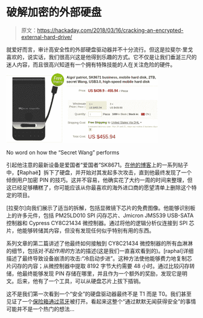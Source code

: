 # 破解加密的外部硬盘

> 原文：<https://hackaday.com/2018/03/16/cracking-an-encrypted-external-hard-drive/>

就爱好而言，审计高安全性的外部硬盘驱动器并不十分流行。但这是拉斐尔·里戈喜欢的，说实话，我们很高兴这是他得到乐趣的方式。它不仅是让我们垂涎三尺的迷人内容，而且很高兴知道有一个拥有特殊技能的人在关注危险的硬件。

[![](img/b653081305f7acd86f58b2cee87b4f9e.png)](https://hackaday.com/wp-content/uploads/2018/03/aigo_detail.png)

No word on how the “Secret Wang” performs

引起他注意的最新设备是爱国者“爱国者”SK8671。[在他的博客](https://syscall.eu/blog/2018/03/12/aigo_part1/)上的一系列帖子中，【Raphaë】拆下了硬盘，并开始对其发起多次攻击，直到他最终发现了一个倾倒用户加密 PIN 的技巧。这并不容易，他确实花了大约一周的时间来整理，但这已经足够糟糕了，你可能应该从你最喜欢的海外进口商的愿望清单上删除这个特定的项目。

[拉斐尔]向我们展示了适当的拆解，包括显微镜下芯片的免费图像。他能够识别板上的许多元件，包括 PM25LD010 SPI 闪存芯片、Jmicron JMS539 USB-SATA 控制器和 Cypress CY8C21434 微控制器。通过将他的逻辑分析仪连接到 SPI 芯片，他能够转储其内容，但没有发现任何似乎特别有用的东西。

系列文章的第二篇讲述了他最终如何接触到 CY8C21434 微控制器的所有血淋淋的细节，包括对*不起作用的*方法的描述(这是我们一直喜欢看到的)。[raphal]详细描述了最终导致设备崩溃的攻击:“冷启动步进”。这种方法使他能够费力地复制芯片闪存的内容；从微控制器中提取 8192 字节大约需要 48 小时。通过比较闪存转储，他最终能够发现 PIN 存储在哪里，并且作为一个额外的奖励，发现它是明文。后来，他有了一个工具，可以从硬盘芯片上拔下插销。

这不是我们第一次看到一个“安全”的硬盘驱动器最终不是 T1 而是 T0。我们甚至见证了一个[保险箱通过蓝牙](https://hackaday.com/2017/12/13/bluetooth-gun-safe-cracked-by-researchers/)被打开。看起来这整个“通过默默无闻获得安全”的事情可能并不是一个热门的想法…